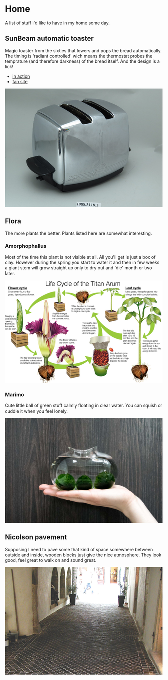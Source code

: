 # Home
A list of stuff I'd like to have in my home some day.

## SunBeam automatic toaster
Magic toaster from the sixties that lowers and pops the bread automatically. The timing is 'radiant controlled' wich means the thermostat probes the temprature (and therefore darkness) of the bread itself. And the design is a lick!
- [in action](https://www.youtube.com/watch?v=1OfxlSG6q5Y)
- [fan site](http://automaticbeyondbelief.org/)

![](img/sunbeam-toaster.jpeg)

## Flora
The more plants the better. Plants listed here are somewhat interesting.

### Amorphophallus
Most of the time this plant is not visible at all. All you'll get is just a box of clay. However during the spring you start to water it and then in few weeks a giant stem will grow straight up only to dry out and 'die' month or two later.

![](img/Titan-Arum.jpg)

### Marimo
Cute little ball of green stuff calmly floating in clear water. You can squish or cuddle it when you feel lonely.

![](img/marimo.jpg)

## Nicolson pavement
Supposing I need to pave some that kind of space somewhere between outside and inside, wooden blocks just give the nice atmosphere. They look good, feel great to walk on and sound great.

![](img/nicolson-pavement.jpg)
